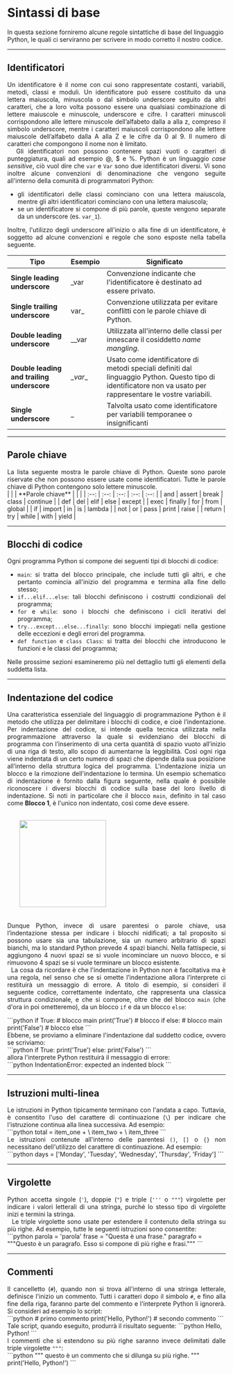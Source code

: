 # Sintassi di base

In questa sezione forniremo alcune regole sintattiche di base del linguaggio Python, le quali ci serviranno per scrivere in modo corretto il nostro codice.

---
## Identificatori

<div style="text-align: justify;">
Un identificatore è il nome con cui sono rappresentate costanti, variabili, metodi, classi e moduli. Un identificatore può essere costituito da una lettera maiuscola, minuscola o dal simbolo underscore seguito da altri caratteri, che a loro volta possono essere una qualsiasi combinazione di lettere maiuscole e minuscole, underscore e cifre. I caratteri minuscoli corrispondono alle lettere minuscole dell’alfabeto dalla a alla z, compreso il simbolo underscore, mentre i caratteri maiuscoli corrispondono alle lettere maiuscole dell’alfabeto dalla A alla Z e le cifre da 0 al 9. Il numero di caratteri che compongono il nome non è limitato.<br>
&nbsp Gli identificatori non possono contenere spazi vuoti o caratteri di punteggiatura, quali ad esempio @, $ e %. Python è un linguaggio <i>case sensitive</i>, ciò vuol dire che <code>var</code> e <code>Var</code> sono due identificatori diversi. Vi sono inoltre alcune convenzioni di denominazione che vengono seguite all'interno della comunità di programmatori Python:
<ul>
<li>gli identificatori delle classi cominciano con una lettera maiuscola, mentre gli altri identificatori cominciano con una lettera maiuscola;</li>
<li>se un identificatore si compone di più parole, queste vengono separate da un underscore (es. <code>var_1</code>).</li>
</ul>
Inoltre, l'utilizzo degli underscore all'inizio o alla fine di un identificatore, è soggetto ad alcune convenzioni e regole che sono esposte nella tabella seguente.<br>
</div>

| **Tipo** | **Esempio** | **Significato** |
| -- | -- | -- |
| **Single leading underscore** | _var | Convenzione indicante che l'identificatore è destinato ad essere privato.|
| **Single trailing underscore** | var_ | Convenzione utilizzata per evitare conflitti con le parole chiave di Python. |
| **Double leading underscore** | __var | Utilizzata all'interno delle classi per innescare il cosiddetto <i>name mangling</i>. |
| **Double leading and trailing underscore** | \__var__ | Usato come identificatore di metodi speciali definiti dal linguaggio Python. Questo tipo di identificatore non va usato per rappresentare le vostre variabili. |
| **Single underscore** | _ | Talvolta usato come identificatore per variabili temporanee o insignificanti |

---
## Parole chiave

<div style="text-align: justify;">
La lista seguente mostra le parole chiave di Python. Queste sono parole riservate che non possono essere usate come identificatori. Tutte le parole chiave di Python contengono solo lettere minuscole.<br>
</div>
| | | **Parole chiave** | | |
| :--: | :--: | :--: | :--: | :--: |
| and | assert | break | class | continue |
| def | del | elif | else | except |
| exec | finally | for | from | global |
| if | import | in | is | lambda |
| not | or | pass | print | raise |
| return | try | while | with | yield |

---
## Blocchi di codice

<div style="text-align: justify;">
Ogni programma Python si compone dei seguenti tipi di blocchi di codice:
<ul>
    <li>
    <code>main</code>: si tratta del blocco principale, che include tutti gli altri, e che pertanto comincia all'inizio del programma e termina alla fine dello stesso;
    </li>
    <li>
    <code>if...elif...else</code>: tali blocchi definiscono i costrutti condizionali del programma;
    </li>
    <li>
    <code>for</code> e <code>while</code>: sono i blocchi che definiscono i cicli iterativi del programma;
    </li>
    <li>
    <code>try...except...else...finally</code>: sono blocchi impiegati nella gestione delle eccezioni e degli errori del programma.
    </li>
    <li>
    <code>def function</code> e <code>class Class</code>: si tratta dei blocchi che introducono le funzioni e le classi del programma;
    </li>
</ul>
Nelle prossime sezioni esamineremo più nel dettaglio tutti gli elementi della suddetta lista.
</div>


---
## Indentazione del codice

<div style="text-align: justify;">
Una caratteristica essenziale del linguaggio di programmazione Python è il metodo che utilizza per delimitare i blocchi di codice, e cioè l’indentazione. Per indentazione del codice, si intende quella tecnica utilizzata nella programmazione attraverso la quale si evidenziano dei blocchi di programma con l’inserimento di una certa quantità di spazio vuoto all’inizio di una riga di testo, allo scopo di aumentarne la leggibilità. Così ogni riga viene indentata di un certo numero di spazi che dipende dalla sua posizione all’interno della struttura logica del programma. L'indentazione inizia un blocco e la rimozione dell'indentazione lo termina. Un esempio schematico di indentazione è fornito dalla figura seguente, nella quale è possibile riconoscere i diversi blocchi di codice sulla base del loro livello di indentazione. Si noti in particolare che il blocco <code>main</code>, definito in tal caso come <strong>Blocco 1</strong>, è l'unico non indentato, così come deve essere. <br><br>

&nbsp;&nbsp;&nbsp;&nbsp;&nbsp;&nbsp;&nbsp;<img src="../img/blocchi.svg" style="width: 200px;"><br><br>

Dunque Python, invece di usare parentesi o parole chiave, usa l’indentazione stessa per indicare i blocchi nidificati; a tal proposito si possono usare sia una tabulazione, sia un numero arbitrario di spazi bianchi, ma lo standard Python prevede 4 spazi bianchi. Nella fattispecie, si aggiungono 4 nuovi spazi se si vuole incominciare un nuovo blocco, e si rimuovono 4 spazi se si vuole terminare un blocco esistente.<br>
&nbsp; La cosa da ricordare è che l'indentazione in Python non è facoltativa ma è una regola, nel senso che se si omette l’indentazione  allora l’interprete ci restituirà un messaggio di errore. A titolo di esempio, si consideri il seguente codice, correttamente indentato, che rappresenta una classica struttura condizionale, e che si compone, oltre che del blocco <code>main</code> (che d'ora in poi ometteremo), da un blocco <code>if</code> e da un blocco <code>else</code>:
</div>
```python
if True:            # blocco main
    print('True')   # blocco if
else:               # blocco main
    print('False')  # blocco else
```
<div style="text-align: justify;">
Ebbene, se proviamo a eliminare l'indentazione dal suddetto codice, ovvero se scriviamo:
</div>
```python
if True:
print('True')
else:
print('False')
```
<div style="text-align: justify;">
allora l'interprete Python restituirà il messaggio di errore: 
</div>
```python
IndentationError: expected an indented block
```

---
## Istruzioni multi-linea

<div style="text-align: justify;">
Le istruzioni in Python tipicamente terminano con l'andata a capo. Tuttavia, è consentito l'uso del carattere di continuazione (<code>\</code>) per indicare che l'istruzione continua alla linea successiva. Ad esempio:
</div>
```python
total = item_one + \
        item_two + \
        item_three
```
<div style="text-align: justify;">
Le istruzioni contenute all'interno delle parentesi <code>()</code>, <code>[]</code> o <code>{}</code> non necessitano dell'utilizzo del carattere di continuazione. Ad esempio:
</div>
```python
days = ['Monday', 'Tuesday', 'Wednesday',
        'Thursday', 'Friday']
```

---
## Virgolette

<div style="text-align: justify;">
Python accetta singole (<code>'</code>), doppie (<code>"</code>) e triple (<code>'''</code> o <code>"""</code>) virgolette per indicare i valori letterali di una stringa, purché lo stesso tipo di virgolette inizi e termini la stringa.<br>
&nbsp; Le triple virgolette sono usate per estendere il contenuto della stringa su più righe. Ad esempio, tutte le seguenti istruzioni sono consentite:
</div>
```python
parola = 'parola'
frase = "Questa è una frase."
paragrafo = """Questo è un paragrafo. Esso si
               compone di più righe e frasi."""
```

---
## Commenti

<div style="text-align: justify;">
Il cancelletto (<code>#</code>), quando non si trova all'interno di una stringa letterale, definisce l'inizio un commento. Tutti i caratteri dopo il simbolo <code>#</code>, e fino alla fine della riga, faranno parte del commento e l'interprete Python li ignorerà. Si consideri ad esempio lo script:
</div>
```python
# primo commento
print('Hello, Python!') # secondo commento
```
Tale script, quando eseguito, produrrà il risultato seguente:
```python
Hello, Python!
```

<div style="text-align: justify;">
I commenti che si estendono su più righe saranno invece delimitati dalle triple virgolette <code>"""</code>:
</div>
```python
"""
questo è un commento che si dilunga
su più righe.
"""
print('Hello, Python!')
```




<link rel="stylesheet" href="https://maxcdn.bootstrapcdn.com/bootstrap/4.0.0/css/bootstrap.min.css" integrity="sha384-Gn5384xqQ1aoWXA+058RXPxPg6fy4IWvTNh0E263XmFcJlSAwiGgFAW/dAiS6JXm" crossorigin="anonymous">

<script src="https://code.jquery.com/jquery-3.2.1.slim.min.js" integrity="sha384-KJ3o2DKtIkvYIK3UENzmM7KCkRr/rE9/Qpg6aAZGJwFDMVNA/GpGFF93hXpG5KkN" crossorigin="anonymous"></script>
<script src="https://cdnjs.cloudflare.com/ajax/libs/popper.js/1.12.9/umd/popper.min.js" integrity="sha384-ApNbgh9B+Y1QKtv3Rn7W3mgPxhU9K/ScQsAP7hUibX39j7fakFPskvXusvfa0b4Q" crossorigin="anonymous"></script>
<script src="https://maxcdn.bootstrapcdn.com/bootstrap/4.0.0/js/bootstrap.min.js" integrity="sha384-JZR6Spejh4U02d8jOt6vLEHfe/JQGiRRSQQxSfFWpi1MquVdAyjUar5+76PVCmYl" crossorigin="anonymous"></script>

